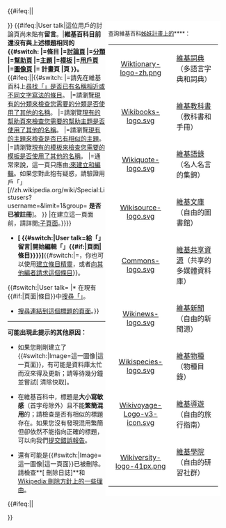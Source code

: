 <div class="plainlinks" id="noarticletext" style="padding: 7px;">

{{\#ifeq:||

<div class="infobox" id="sisterproject" style="width: 20em; font-size: 90%;float:right;padding: 0.5em; background:white;">

查詢維基百科[姊妹計畫上的](https://zh.wikipedia.org/wiki/Special:SiteMatrix "wikilink")****：

<span>

<table style="background:none, align:center" cellpadding="1" cellspacing="0">

<tr>

<td align="center" >

[Wiktionary-logo-zh.png](https://zh.wikipedia.org/wiki/File:Wiktionary-logo-zh.png "fig:Wiktionary-logo-zh.png")

</td>

<td>

[維基詞典](https://zh.wikipedia.org/wiki/wikt:Special:Search/{{PAGENAME}} "wikilink")（多語言字典和詞典）

</td>

</tr>

<tr>

<td align="center" >

[Wikibooks-logo.svg](https://zh.wikipedia.org/wiki/File:Wikibooks-logo.svg "fig:Wikibooks-logo.svg")

</td>

<td>

[維基教科書](https://zh.wikipedia.org/wiki/b:Special:Search/{{PAGENAME}} "wikilink")（教科書和手冊）

</td>

</tr>

<tr>

<td align="center" >

[Wikiquote-logo.svg](https://zh.wikipedia.org/wiki/File:Wikiquote-logo.svg "fig:Wikiquote-logo.svg")

</td>

<td>

[維基語錄](https://zh.wikipedia.org/wiki/q:Special:Search/{{PAGENAME}} "wikilink")（名人名言的集錦）

</td>

</tr>

<tr>

<td align="center" >

[Wikisource-logo.svg](https://zh.wikipedia.org/wiki/File:Wikisource-logo.svg "fig:Wikisource-logo.svg")

</td>

<td>

[維基文庫](https://zh.wikipedia.org/wiki/s:Special:Search/{{PAGENAME}} "wikilink")（自由的圖書館）

</td>

</tr>

<tr>

<td align="center" >

[Commons-logo.svg](https://zh.wikipedia.org/wiki/File:Commons-logo.svg "fig:Commons-logo.svg")

</td>

<td>

[維基共享資源](https://zh.wikipedia.org/wiki/commons:Special:Search/{{PAGENAME}} "wikilink")（共享的多媒體資料庫）

</td>

</tr>

<tr>

<td align="center" >

[Wikinews-logo.svg](https://zh.wikipedia.org/wiki/File:Wikinews-logo.svg "fig:Wikinews-logo.svg")

</td>

<td>

[維基新聞](https://zh.wikipedia.org/wiki/n:Special:Search/{{PAGENAME}} "wikilink")（自由的新聞源）

</td>

</tr>

<tr>

<td align="center" >

[Wikispecies-logo.svg](https://zh.wikipedia.org/wiki/File:Wikispecies-logo.svg "fig:Wikispecies-logo.svg")

</td>

<td>

[維基物種](https://zh.wikipedia.org/wiki/Wikispecies:Special:Search/{{PAGENAME}} "wikilink")（物種目錄）

</td>

</tr>

<tr>

<td align="center" >

[Wikivoyage-Logo-v3-icon.svg](https://zh.wikipedia.org/wiki/File:Wikivoyage-Logo-v3-icon.svg "fig:Wikivoyage-Logo-v3-icon.svg")

</td>

<td>

[維基導遊](https://zh.wikipedia.org/wiki/voy:Special:Search/{{PAGENAME}} "wikilink")（自由的旅行指南）

</td>

</tr>

<tr>

<td align="center" >

[Wikiversity-logo-41px.png](https://zh.wikipedia.org/wiki/File:Wikiversity-logo-41px.png "fig:Wikiversity-logo-41px.png")

</td>

<td>

[維基學院](https://zh.wikipedia.org/wiki/v:Special:Search/{{PAGENAME}} "wikilink")（自由的研習社群）

</td>

</tr>

</table>

</span>

</div>

}} {{\#ifeq:|User talk|這位用戶的討論頁尚未貼有**留言**。|**維基百科目前還沒有與上述標題相同的{{\#switch: |=條目 |=[討論頁](https://zh.wikipedia.org/wiki/{{ns:Help}}:討論頁 "wikilink") |=[分類](https://zh.wikipedia.org/wiki/{{ns:Project}}:分類 "wikilink") |=[幫助頁](https://zh.wikipedia.org/wiki/{{ns:Help}}:內容 "wikilink") |=[主題](https://zh.wikipedia.org/wiki/{{ns:Project}}:主題 "wikilink") |=[模板](https://zh.wikipedia.org/wiki/{{ns:Project}}:模板訊息 "wikilink") |=[用戶頁](https://zh.wikipedia.org/wiki/{{ns:Project}}:用戶頁 "wikilink") |=[圖像頁](https://zh.wikipedia.org/wiki/{{ns:Project}}:圖像 "wikilink") |= 計畫頁 |頁 }}。**{{\#ifeq:||{{\#switch: |=請先在維基百科上[尋找「」是否已有名稱相近或不同文字寫法的條目](https://zh.wikipedia.org/wiki/{{ns:Special}}:Search/{{PAGENAME}} "wikilink")。 |=請瀏覽[現有的分類來檢查您需要的分類是否使用了其他的名稱](https://zh.wikipedia.org/wiki/{{ns:Project}}:探索 "wikilink")。 |=請瀏覽[現有的幫助頁來檢查您需要的幫助主題是否使用了其他的名稱](https://zh.wikipedia.org/wiki/{{ns:Help}}:內容 "wikilink")。 |=請瀏覽[現有的主題來檢查是否已有相似的主題](https://zh.wikipedia.org/wiki/{{ns:Portal}}:首頁 "wikilink")。 |=請瀏覽[現有的模板來檢查您需要的模板是否使用了其他的名稱](https://zh.wikipedia.org/wiki/{{ns:Project}}:模板訊息 "wikilink")。 |=通常來說，這一頁只應由[:來建立和編輯](https://zh.wikipedia.org/wiki/{{ns:User}}:{{PAGENAME}} "wikilink")。如果您對此抱有疑惑，請驗證用戶「」<span class="plainlinksneverexpand">\[//zh.wikipedia.org/wiki/Special:Listusers?username=\&limit=1\&group= **是否已被註冊**\]</span>。 }} |在建立這一頁面前，請詳閱[:子頁面](https://zh.wikipedia.org/wiki/{{ns:Project}}:子頁面 "wikilink")。}}}}

  - **\[ {{\#switch:|User talk=給「」留言|開始編輯「」{{\#if:|頁面|條目}}}}\]**{{\#switch:|=，你也可以使用[建立條目精靈](https://zh.wikipedia.org/wiki/Wikipedia:創建條目精靈 "wikilink")，或者[向其他編者請求這個條目](https://zh.wikipedia.org/wiki/{{ns:Project}}:條目請求 "wikilink")}}。

{{\#switch:|User talk= |\* 在現有{{\#if:|頁面|條目}}中[搜尋「」](https://zh.wikipedia.org/wiki/{{ns:Special}}:Search/{{PAGENAME}} "wikilink")。

  - [搜尋連結到這個標題的頁面](https://zh.wikipedia.org/wiki/{{ns:Special}}:Whatlinkshere/{{FULLPAGENAME}} "wikilink")。}}

<div id="noarticletext_technical">

-----

**可能出現此提示的其他原因：**

  - 如果您剛剛建立了{{\#switch:|Image=這一圖像|這一頁面}}，有可能是資料庫太忙而沒來得及更新；請等待幾分鐘並嘗試\[ 清除快取\]。

<!-- end list -->

  - 在維基百科中，標題是**大小寫敏感**（首字母除外）且不能**繁簡混用**的；請檢查是否有相似的標題存在。如果您沒有發現混用繁簡但卻依然不能指向正確的標題，可以向我們[提交錯誤報告](https://zh.wikipedia.org/wiki/{{ns:Project}}:字詞轉換 "wikilink")。

<!-- end list -->

  - 還有可能是{{\#switch:|Image=這一圖像|這一頁面}}已被刪除。請檢查**\[ 刪除日誌\]**和[Wikipedia:刪除方針上的一些理由](https://zh.wikipedia.org/wiki/Wikipedia:刪除方針 "wikilink")。

{{\#ifeq:||

}}

</div>

</div>